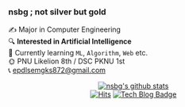 ### nsbg ; not silver but gold

✍ Major in Computer Engineering  
🔍 **Interested in Artificial Intelligence**   
🌱 Currently learning `ML`, `Algorithm`, `Web` etc.  
🌞 PNU Likelion 8th / DSC PKNU 1st   
📞 epdlsemgks872@gmail.com   


 <div align=center>

[![nsbg's github stats](https://github-readme-stats.vercel.app/api?username=nsbg&show_icons=true&theme=buefy)](https://github.com/nsbg/github-readme-stats)
<br>
[![Hits](https://hits.seeyoufarm.com/api/count/incr/badge.svg?url=https%3A%2F%2Fgithub.com%2Fnsbg%2Fhit-counter&count_bg=%2338B7BD&title_bg=%23555555&icon=&icon_color=%23E7E7E7&title=hits&edge_flat=false)](https://hits.seeyoufarm.com)   [![Tech Blog Badge](http://img.shields.io/badge/-Tech%20blog-black?style=flat-square&logo=github&link=https://nsbg.tistory.com/)](https://nsbg.tistory.com/)
  
  </div>
